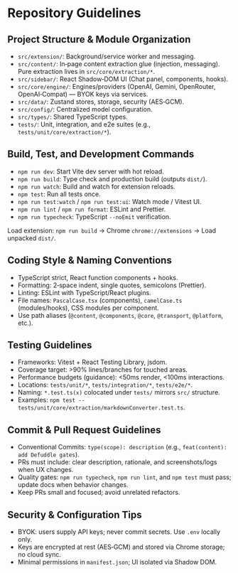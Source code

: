 # Repository Guidelines

## Project Structure & Module Organization

- `src/extension/`: Background/service worker and messaging.
- `src/content/`: In‑page content extraction glue (injection, messaging). Pure extraction lives in `src/core/extraction/*`.
- `src/sidebar/`: React Shadow‑DOM UI (Chat panel, components, hooks).
- `src/core/engine/`: Engines/providers (OpenAI, Gemini, OpenRouter, OpenAI‑Compat) — BYOK keys via services.
- `src/data/`: Zustand stores, storage, security (AES‑GCM).
- `src/config/`: Centralized model configuration.
- `src/types/`: Shared TypeScript types.
- `tests/`: Unit, integration, and e2e suites (e.g., `tests/unit/core/extraction/*`).

## Build, Test, and Development Commands

- `npm run dev`: Start Vite dev server with hot reload.
- `npm run build`: Type check and production build (outputs `dist/`).
- `npm run watch`: Build and watch for extension reloads.
- `npm test`: Run all tests once.
- `npm run test:watch` / `npm run test:ui`: Watch mode / Vitest UI.
- `npm run lint` / `npm run format`: ESLint and Prettier.
- `npm run typecheck`: TypeScript `--noEmit` verification.

Load extension: `npm run build` → Chrome `chrome://extensions` → Load unpacked `dist/`.

## Coding Style & Naming Conventions

- TypeScript strict, React function components + hooks.
- Formatting: 2‑space indent, single quotes, semicolons (Prettier).
- Linting: ESLint with TypeScript/React plugins.
- File names: `PascalCase.tsx` (components), `camelCase.ts` (modules/hooks), CSS modules per component.
- Use path aliases (`@content`, `@components`, `@core`, `@transport`, `@platform`, etc.).

## Testing Guidelines

- Frameworks: Vitest + React Testing Library, jsdom.
- Coverage target: >90% lines/branches for touched areas.
- Performance budgets (guidance): <50ms render, <100ms interactions.
- Locations: `tests/unit/*`, `tests/integration/*`, `tests/e2e/*`.
- Naming: `*.test.ts(x)` colocated under `tests/` mirrors `src/` structure.
- Examples: `npm test -- tests/unit/core/extraction/markdownConverter.test.ts`.

## Commit & Pull Request Guidelines

- Conventional Commits: `type(scope): description` (e.g., `feat(content): add Defuddle gates`).
- PRs must include: clear description, rationale, and screenshots/logs when UX changes.
- Quality gates: `npm run typecheck`, `npm run lint`, and `npm test` must pass; update docs when behavior changes.
- Keep PRs small and focused; avoid unrelated refactors.

## Security & Configuration Tips

- BYOK: users supply API keys; never commit secrets. Use `.env` locally only.
- Keys are encrypted at rest (AES‑GCM) and stored via Chrome storage; no cloud sync.
- Minimal permissions in `manifest.json`; UI isolated via Shadow DOM.

